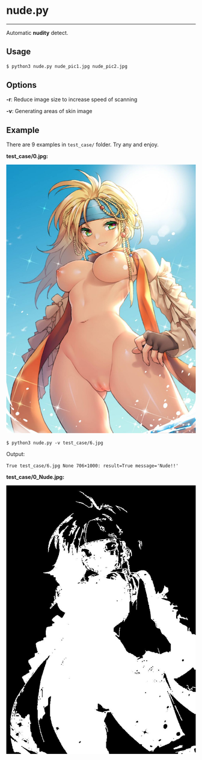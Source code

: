 # nude.py

----

Automatic **nudity** detect.

## Usage

```zsh
$ python3 nude.py nude_pic1.jpg nude_pic2.jpg
```

## Options

**-r**: Reduce image size to increase speed of scanning

**-v**: Generating areas of skin image

## Example

There are 9 examples in `test_case/` folder. Try any and enjoy.

**test_case/0.jpg:**

 ![0](test_case/6.jpg)

```
$ python3 nude.py -v test_case/6.jpg
```

Output:

```
True test_case/6.jpg None 706×1000: result=True message='Nude!!'
```

**test_case/0_Nude.jpg:**

 ![0_Nude](test_case/6_Nude.jpg)

